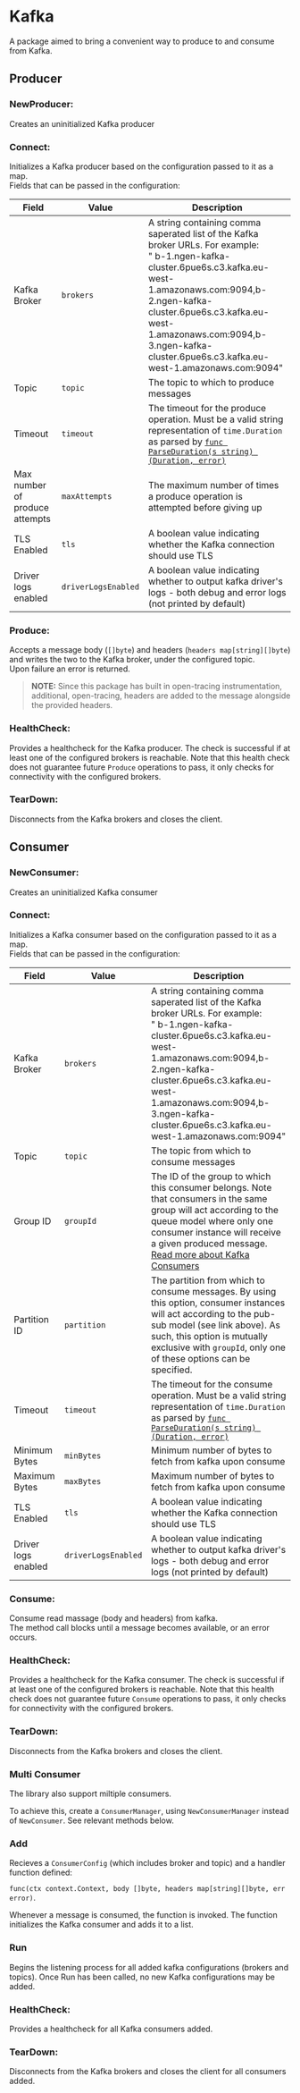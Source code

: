 # Kafka

A package aimed to bring a convenient way to produce to and consume from Kafka. 

## Producer

### NewProducer:

Creates an uninitialized Kafka producer

### Connect:

Initializes a Kafka producer based on the configuration passed to it as a map.<br>
Fields that can be passed in the configuration:

| Field | Value | Description |
|--------------------------------|---------------|---------------------------------------------------------------------------------------------------------------------------------------------------------------------------------------------------------------------------------------------------------------|
| Kafka Broker | `brokers` | A string containing comma saperated list of the Kafka broker URLs. For example:<br>" b-1.ngen-kafka-cluster.6pue6s.c3.kafka.eu-west-1.amazonaws.com:9094,b-2.ngen-kafka-cluster.6pue6s.c3.kafka.eu-west-1.amazonaws.com:9094,b-3.ngen-kafka-cluster.6pue6s.c3.kafka.eu-west-1.amazonaws.com:9094" |
| Topic | `topic` | The topic to which to produce messages |
| Timeout | `timeout` | The timeout for the produce operation. Must be a valid string representation of `time.Duration` as parsed by [`func ParseDuration(s string) (Duration, error)`](https://golang.org/pkg/time/#ParseDuration) |
| Max number of produce attempts | `maxAttempts` | The maximum number of times a produce operation is attempted before giving up |
| TLS Enabled | `tls` | A boolean value indicating whether the Kafka connection should use TLS |
| Driver logs enabled | `driverLogsEnabled ` | A boolean value indicating whether to output kafka driver's logs - both debug and error logs (not printed by default) |

### Produce:

Accepts a message body (`[]byte`) and headers (`headers map[string][]byte`) and writes the two to the Kafka broker, under the configured topic.<br>
Upon failure an error is returned. <br>
> <b>NOTE:</b> Since this package has built in open-tracing instrumentation, additional, open-tracing, headers are added to the message alongside the provided headers. 

### HealthCheck:

Provides a healthcheck for the Kafka producer. The check is successful if at least one of the configured brokers is reachable.
Note that this health check does not guarantee future `Produce` operations to pass, it only checks for connectivity with the configured brokers.

### TearDown:

Disconnects from the Kafka brokers and closes the client. 

## Consumer

### NewConsumer:

Creates an uninitialized Kafka consumer

### Connect:

Initializes a Kafka consumer based on the configuration passed to it as a map.<br>
Fields that can be passed in the configuration:

| Field | Value | Description |
|---------------|-------------|---------------------------------------------------------------------------------------------------------------------------------------------------------------------------------------------------------------------------------------------------------------|
| Kafka Broker | `brokers` | A string containing comma saperated list of the Kafka broker URLs. For example:<br>" b-1.ngen-kafka-cluster.6pue6s.c3.kafka.eu-west-1.amazonaws.com:9094,b-2.ngen-kafka-cluster.6pue6s.c3.kafka.eu-west-1.amazonaws.com:9094,b-3.ngen-kafka-cluster.6pue6s.c3.kafka.eu-west-1.amazonaws.com:9094" |
| Topic | `topic` | The topic from which to consume messages |
| Group ID | `groupId` | The ID of the group to which this consumer belongs. Note that consumers in the same group will act according to the queue model where only one consumer instance will receive a given produced message. [Read more about Kafka Consumers](https://kafka.apache.org/documentation/#intro_consumers)  |
| Partition ID | `partition` | The partition from which to consume messages. By using this option, consumer instances will act according to the pub-sub model (see link above). As such, this option is mutually exclusive with `groupId`, only one of these options can be specified. |
| Timeout | `timeout` | The timeout for the consume operation. Must be a valid string representation of `time.Duration` as parsed by [`func ParseDuration(s string) (Duration, error)`](https://golang.org/pkg/time/#ParseDuration) |
| Minimum Bytes | `minBytes` | Minimum number of bytes to fetch from kafka upon consume |
| Maximum Bytes | `maxBytes` | Maximum number of bytes to fetch from kafka upon consume |
| TLS Enabled | `tls` | A boolean value indicating whether the Kafka connection should use TLS |
| Driver logs enabled | `driverLogsEnabled ` | A boolean value indicating whether to output kafka driver's logs - both debug and error logs (not printed by default) |

### Consume:

Consume read massage (body and headers) from kafka.<br>
The method call blocks until a message becomes available, or an error occurs.

### HealthCheck:

Provides a healthcheck for the Kafka consumer. The check is successful if at least one of the configured brokers is reachable.
Note that this health check does not guarantee future `Consume` operations to pass, it only checks for connectivity with the configured brokers.

### TearDown:

Disconnects from the Kafka brokers and closes the client. 


### Multi Consumer

The library also support miltiple consumers. 

To achieve this, create a `ConsumerManager`, using `NewConsumerManager` instead of `NewConsumer`.
See relevant methods below.


### Add
Recieves a `ConsumerConfig` (which includes broker and topic) and a handler function defined: 

`func(ctx context.Context, body []byte, headers map[string][]byte, err error)`. 

Whenever a message is consumed, the function is invoked.
The function initializes the Kafka consumer and adds it to a list.

### Run
Begins the listening process for all added kafka configurations (brokers and topics).
Once Run has been called, no new Kafka configurations may be added.

### HealthCheck:

Provides a healthcheck for all Kafka consumers added.

### TearDown:

Disconnects from the Kafka brokers and closes the client for all consumers added.
